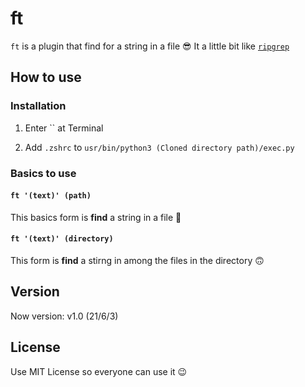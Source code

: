 # ft

`ft` is a plugin that find for a string in a file 😎 It a little bit like [`ripgrep`](https://github.com/BurntSushi/ripgrep)

## How to use

### Installation
1. Enter `` at Terminal

2. Add `.zshrc` to `usr/bin/python3 (Cloned directory path)/exec.py`

### Basics to use

#### `ft '(text)' (path)`
This basics form is **find** a string in a file 🙂

#### `ft '(text)' (directory)`
This form is **find** a stirng in among the files in the directory 🙃

## Version
Now version: v1.0 (21/6/3)

## License
Use MIT License so everyone can use it 😉

